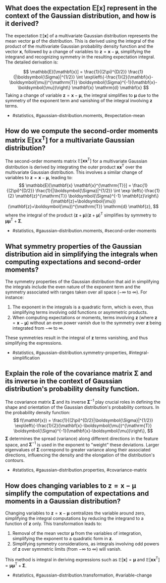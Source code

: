 ## What does the expectation $\mathbb{E}[\mathbf{x}]$ represent in the context of the Gaussian distribution, and how is it derived?

The expectation $\mathbb{E}[\mathbf{x}]$ of a multivariate Gaussian distribution represents the mean vector $\boldsymbol{\mu}$ of the distribution. This is derived using the integral of the product of the multivariate Gaussian probability density function and the vector $\mathbf{x}$, followed by a change of variables to $\mathbf{z} = \mathbf{x} - \boldsymbol{\mu}$, simplifying the integrand and recognizing symmetry in the resulting expectation integral. The detailed derivation is:

$$
\mathbb{E}[\mathbf{x}] = \frac{1}{(2\pi)^{D/2}} \frac{1}{|\boldsymbol{\Sigma}|^{1/2}} \int \exp\left\{-\frac{1}{2}(\mathbf{x}-\boldsymbol{\mu})^{\mathrm{T}} \boldsymbol{\Sigma}^{-1}(\mathbf{x}-\boldsymbol{\mu})\right\} \mathbf{x} \mathrm{d} \mathbf{x}
$$
Taking a change of variable $\mathbf{z} = \mathbf{x} - \boldsymbol{\mu}$, the integral simplifies to $\boldsymbol{\mu}$ due to the symmetry of the exponent term and vanishing of the integral involving $\mathbf{z}$ terms.

- #statistics, #gaussian-distribution.moments, #expectation-mean

## How do we compute the second-order moments matrix $\mathbb{E}[\mathbf{x}\mathbf{x}^{\mathrm{T}}]$ for a multivariate Gaussian distribution?

The second-order moments matrix $\mathbb{E}[\mathbf{x}\mathbf{x}^{\mathrm{T}}]$ for a multivariate Gaussian distribution is derived by integrating the outer product $\mathbf{x} \mathbf{x}^{\mathrm{T}}$ over the multivariate Gaussian distribution. This involves a similar change of variables to $\mathbf{z} = \mathbf{x} - \boldsymbol{\mu}$, leading to:
$$
\mathbb{E}[\mathbf{x} \mathbf{x}^{\mathrm{T}}] = \frac{1}{(2\pi)^{D/2}} \frac{1}{|\boldsymbol{\Sigma}|^{1/2}} \int \exp \left\{-\frac{1}{2} \mathbf{z}^{\mathrm{T}} \boldsymbol{\Sigma}^{-1} \mathbf{z}\right\}(\mathbf{z}+\boldsymbol{\mu})(\mathbf{z}+\boldsymbol{\mu})^{\mathrm{T}} \mathrm{d} \mathbf{z},
$$
where the integral of the product $(\mathbf{z}+\boldsymbol{\mu})(\mathbf{z}+\boldsymbol{\mu})^{\mathrm{T}}$ simplifies by symmetry to $\boldsymbol{\mu} \boldsymbol{\mu}^{\mathrm{T}} + \boldsymbol{\Sigma}$.

- #statistics, #gaussian-distribution.moments, #second-order-moments

## What symmetry properties of the Gaussian distribution aid in simplifying the integrals when computing expectations and second-order moments?

The symmetry properties of the Gaussian distribution that aid in simplifying the integrals include the even nature of the exponent term and the symmetry associated with ranges taken over all space ($-\infty$ to $\infty$). For instance:
1. The exponent in the integrals is a quadratic form, which is even, thus simplifying terms involving odd functions or asymmetric products.
2. When computing expectations or moments, terms involving $\mathbf{z}$ (where $\mathbf{z} = \mathbf{x} - \boldsymbol{\mu}$) without an even power vanish due to the symmetry over $\mathbf{z}$ being integrated from $-\infty$ to $\infty$.

These symmetries result in the integral of $\mathbf{z}$ terms vanishing, and thus simplifying the expressions.

- #statistics, #gaussian-distribution.symmetry-properties, #integral-simplification

## Explain the role of the covariance matrix $\boldsymbol{\Sigma}$ and its inverse in the context of Gaussian distribution's probability density function.

The covariance matrix $\boldsymbol{\Sigma}$ and its inverse $\boldsymbol{\Sigma}^{-1}$ play crucial roles in defining the shape and orientation of the Gaussian distribution's probability contours. In the probability density function:
$$
f(\mathbf{x}) = \frac{1}{(2\pi)^{D/2}|\boldsymbol{\Sigma}|^{1/2}} \exp\left\{-\frac{1}{2}(\mathbf{x}-\boldsymbol{\mu})^{\mathrm{T}} \boldsymbol{\Sigma}^{-1}(\mathbf{x}-\boldsymbol{\mu})\right\},
$$
$\boldsymbol{\Sigma}$ determines the spread (variance) along different directions in the feature space, and $\boldsymbol{\Sigma}^{-1}$ is used in the exponent to "weight" these deviations. Larger eigenvalues of $\boldsymbol{\Sigma}$ correspond to greater variance along their associated directions, influencing the density and the elongation of the distribution's contours.

- #statistics, #gaussian-distribution.properties, #covariance-matrix

## How does changing variables to $\mathbf{z} = \mathbf{x} - \boldsymbol{\mu}$ simplify the computation of expectations and moments in a Gaussian distribution?

Changing variables to $\mathbf{z} = \mathbf{x} - \boldsymbol{\mu}$ centralizes the variable around zero, simplifying the integral computations by reducing the integrand to a function of $\mathbf{z}$ only. This transformation leads to:
1. Removal of the mean vector $\boldsymbol{\mu}$ from the variables of integration, simplifying the exponent to a quadratic form in $\mathbf{z}$.
2. Simplifying symmetry considerations, as integrals involving odd powers of $\mathbf{z}$ over symmetric limits (from $-\infty$ to $\infty$) will vanish. 

This method is integral in deriving expressions such as $\mathbb{E}[\mathbf{x}] = \boldsymbol{\mu}$ and $\mathbb{E}[\mathbf{x}\mathbf{x}^{\mathrm{T}}] = \boldsymbol{\mu} \boldsymbol{\mu}^{\mathrm{T}} + \boldsymbol{\Sigma}$.

- #statistics, #gaussian-distribution.transformation, #variable-change
